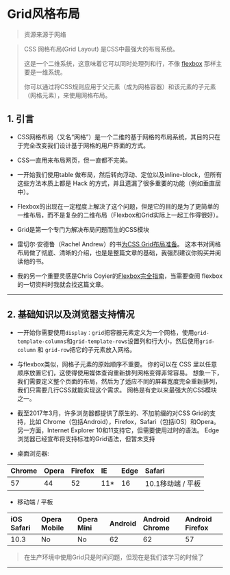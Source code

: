 # Grid风格布局

> 资源来源于网络

> CSS 网格布局(Grid Layout) 是CSS中最强大的布局系统。
>
>  这是一个二维系统，这意味着它可以同时处理列和行，不像 [flexbox](https://css-tricks.com/snippets/css/a-guide-to-flexbox/) 那样主要是一维系统。 
>
> 你可以通过将CSS规则应用于父元素（成为网格容器）和该元素的子元素（网格元素），来使用网格布局。




## 1. 引言

* CSS网格布局（又名“网格”）是一个二维的基于网格的布局系统，其目的只在于完全改变我们设计基于网格的用户界面的方式。
*  CSS一直用来布局网页，但一直都不完美。 
* 一开始我们使用table 做布局，然后转向浮动、定位以及inline-block，但所有这些方法本质上都是 Hack 的方式，并且遗漏了很多重要的功能（例如垂直居中）。 
* Flexbox的出现在一定程度上解决了这个问题，但是它的目的是为了更简单的一维布局，而不是复杂的二维布局（Flexbox和Grid实际上一起工作得很好）。 
* Grid是第一个专门为解决布局问题而生的CSS模块

* 雷切尔·安德鲁（Rachel Andrew）的书[为CSS Grid布局准备](http://abookapart.com/products/get-ready-for-css-grid-layout)。 这本书对网格布局做了彻底、清晰的介绍，也是是整篇文章的基础，我强烈建议你购买并阅读他的书。
*  我的另一个重要灵感是Chris Coyier的[Flexbox完全指南](https://css-tricks.com/snippets/css/a-guide-to-flexbox/)，当需要查阅 flexbox 的一切资料时我就会找这篇文章。



--------

## 2. 基础知识以及浏览器支持情况

* 一开始你需要使用`display：grid`把容器元素定义为一个网格，使用`grid-template-columns`和`grid-template-rows`设置列和行大小，然后使用`grid-column` 和 `grid-row`把它的子元素放入网格。 
* 与flexbox类似，网格子元素的原始顺序不重要。 你的可以在 CSS 里以任意顺序放置它们，这使得使用媒体查询重新排列网格变得非常容易。 想象一下，我们需要定义整个页面的布局，然后为了适应不同的屏幕宽度完全重新排列，我们只需要几行CSS就能实现这个需求。 网格是有史以来最强大的CSS模块之一。

* 截至2017年3月，许多浏览器都提供了原生的、不加前缀的对CSS Grid的支持，比如 Chrome（包括Android），Firefox，Safari（包括iOS）和Opera。 另一方面，Internet Explorer 10和11支持它，但需要使用过时的语法。 Edge浏览器已经宣布将支持标准的Grid语法，但暂未支持
* 桌面浏览器:

| Chrome | Opera | Firefox | IE   | Edge | Safari            |
| :----- | :---- | :------ | :--- | :--- | :---------------- |
| 57     | 44    | 52      | 11*  | 16   | 10.1移动端 / 平板 |

* 移动端 / 平板

| iOS Safari | Opera Mobile | Opera Mini | Android | Android Chrome | Android Firefox |
| :--------- | :----------- | :--------- | :------ | :------------- | :-------------- |
| 10.3       | No           | No         | 62      | 62             | 57              |

> 在生产环境中使用Grid只是时间问题，但现在是我们该学习的时候了

-------
